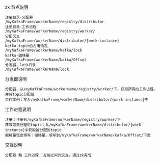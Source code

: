 zk 节点说明
    
    注册目录-分配器
    /myKafkaFrame/workerName/registry/distributor
    注册目录-工作进程
    /myKafkaFrame/workerName/registry/worker/
    分配信息
    /myKafkaFrame/workerName/distributor/{work-instance}
    kafka-topic的占用情况
    /myKafkaFrame/workerName/kafka/lock
    kafka-偏移量
    /myKafkaFrame/workerName/kafka/Offset
    分发器，lock目录
    /myKafkaFrame/workerName/lock
    
分发器说明
    
    分配器，从/myKafkaFrame/workerName/registry/worker/下，获取所有的工作进程。并将topic分配给
    工作实例；写入/myKafkaFrame/workerName/distributor/{work-instance}中


工作进程说明

    注册：注册到/myKafkaFrame/workerName/registry/worker/下
    获取需要处理的topic：从/myKafkaFrame/workerName/distributor/{work-instance}中获取被分配的topic
    偏移量信息填写：偏移量，填写到/myKafkaFrame/workerName/kafka/Offset/下面

交互说明

    分配器 和 工作进程 ,互相之间的交互，通过zk完成


